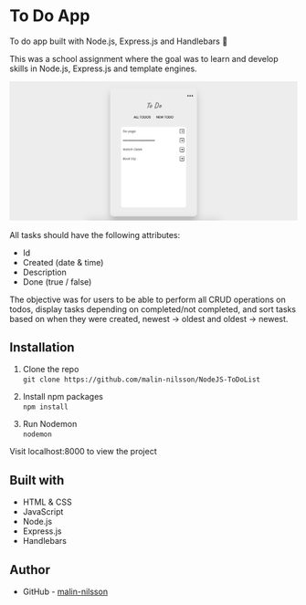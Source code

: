 # To Do App
To do app built with Node.js, Express.js and Handlebars 📝

This was a school assignment where the goal was to learn and develop skills in Node.js, Express.js and template engines.


![Screenshot](public/screenshot.png)


All tasks should have the following attributes:
- Id
- Created (date & time) 
- Description
- Done (true / false)

The objective was for users to be able to perform all CRUD operations on todos, display tasks depending on completed/not completed, and sort tasks based on when they were created, newest → oldest and oldest → newest.

## Installation
1. Clone the repo\
`git clone https://github.com/malin-nilsson/NodeJS-ToDoList`

2. Install npm packages\
`npm install`

3. Run Nodemon\
`nodemon`

Visit localhost:8000 to view the project

## Built with
- HTML & CSS
- JavaScript
- Node.js
- Express.js
- Handlebars

## Author
- GitHub - [malin-nilsson](https://github.com/malin-nilsson)
